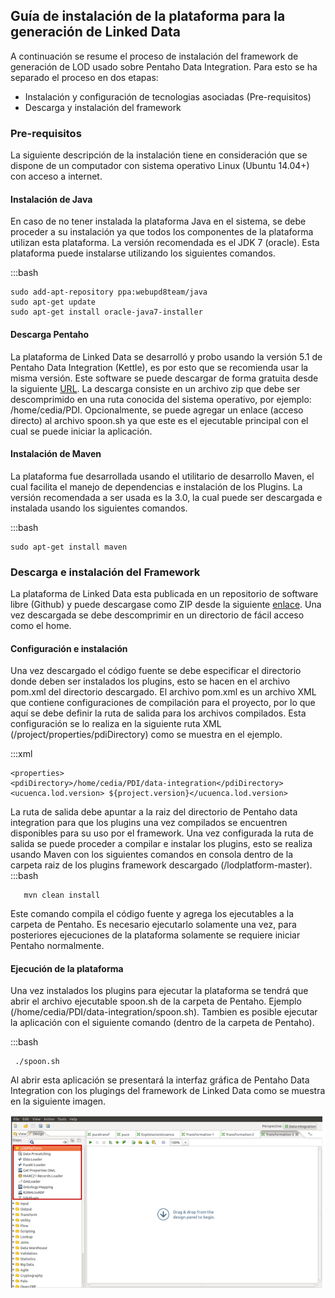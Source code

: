 ## Guía de instalación de la plataforma para la generación de Linked Data ##

A continuación se resume el proceso de instalación del framework de generación de LOD usado sobre Pentaho Data Integration. Para esto se ha separado el proceso en dos etapas: 

- Instalación y configuración de tecnologias asociadas (Pre-requisitos)
- Descarga y instalación del framework

### Pre-requisitos ###

La siguiente descripción de la  instalación tiene en consideración que se dispone de un computador con sistema operativo Linux (Ubuntu 14.04+) con  acceso a internet.

#### Instalación de Java ####

En caso de no tener instalada la plataforma Java en el sistema, se debe proceder a su instalación ya que todos los componentes de la plataforma utilizan esta plataforma. La versión recomendada es el JDK 7 (oracle).  Esta plataforma puede instalarse utilizando los siguientes comandos.

:::bash

    sudo add-apt-repository ppa:webupd8team/java 
    sudo apt-get update 
    sudo apt-get install oracle-java7-installer
    
 
#### Descarga Pentaho ####

La plataforma de Linked Data se desarrolló y probo usando la versión 5.1 de Pentaho Data Integration (Kettle), es por esto que se recomienda usar la misma versión. Este software se puede descargar de forma gratuita desde la siguiente [URL](https://sourceforge.net/projects/pentaho/files/Data%20Integration/5.1/pdi-ce-5.1.0.0-752.zip/download).  La descarga consiste en un archivo zip que debe ser descomprimido en una ruta conocida del sistema operativo, por ejemplo: /home/cedia/PDI. 
Opcionalmente, se puede agregar un enlace (acceso directo) al archivo spoon.sh ya que este es el ejecutable principal con el cual se puede iniciar la aplicación.

#### Instalación de Maven ####
La plataforma fue desarrollada usando el utilitario de desarrollo Maven, el cual facilita el manejo de dependencias e instalación de los Plugins. La versión recomendada a ser usada es la 3.0, la cual puede ser descargada e instalada usando los siguientes comandos.

:::bash
    
    sudo apt-get install maven
    
### Descarga e instalación del Framework ###

La plataforma de Linked Data esta publicada en un repositorio de software libre (Github) y puede descargase como ZIP  desde la siguiente [enlace](https://github.com/santteegt/lodplatform). Una vez descargada se debe descomprimir en un directorio de fácil acceso como el home.

#### Configuración e instalación ####

Una vez descargado el código fuente se debe especificar el directorio donde deben ser instalados los plugins, esto se hacen en el archivo pom.xml del directorio descargado. El archivo pom.xml  es un archivo XML que contiene configuraciones de compilación para el proyecto, por lo que aquí se debe definir  la ruta de salida para los archivos compilados. Esta configuración se lo realiza en la siguiente ruta XML  (/project/properties/pdiDirectory) como se muestra en el ejemplo. 

:::xml

    <properties>
    <pdiDirectory>/home/cedia/PDI/data-integration</pdiDirectory>
    <ucuenca.lod.version> ${project.version}</ucuenca.lod.version>



La ruta de salida debe apuntar a la raiz del directorio de Pentaho data integration para que los plugins una vez compilados se encuentren disponibles para su uso por el framework. Una vez configurada la ruta de salida se puede proceder a compilar e instalar los plugins, esto se realiza usando Maven con los siguientes comandos en consola dentro de la carpeta raiz de los plugins framework descargado  (/lodplatform-master).
:::bash
       
       mvn clean install

Este comando compila el código fuente y agrega los ejecutables a la carpeta de Pentaho. Es necesario ejecutarlo solamente una vez, para posteriores ejecuciones de la plataforma solamente se requiere iniciar Pentaho normalmente.

#### Ejecución de la plataforma ####

Una vez instalados los plugins para ejecutar la plataforma se tendrá que abrir el archivo ejecutable spoon.sh de la carpeta de Pentaho. Ejemplo (/home/cedia/PDI/data-integration/spoon.sh).  Tambien es posible ejecutar la aplicación con el siguiente comando (dentro de la carpeta de Pentaho).

:::bash
    
     ./spoon.sh

Al abrir esta aplicación se presentará la interfaz gráfica de Pentaho Data Integration con los plugings del framework de Linked Data como se muestra en la siguiente imagen.


![Imagen](./Images/guidelod.PNG?style=centerme)

    

